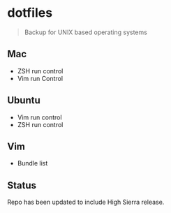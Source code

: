 dotfiles
========
> Backup for UNIX based operating systems

Mac
---
- ZSH run control
- Vim run Control

Ubuntu
------
- Vim run control
- ZSH run control

Vim
---
- Bundle list

Status
------
Repo has been updated to include High Sierra release.
